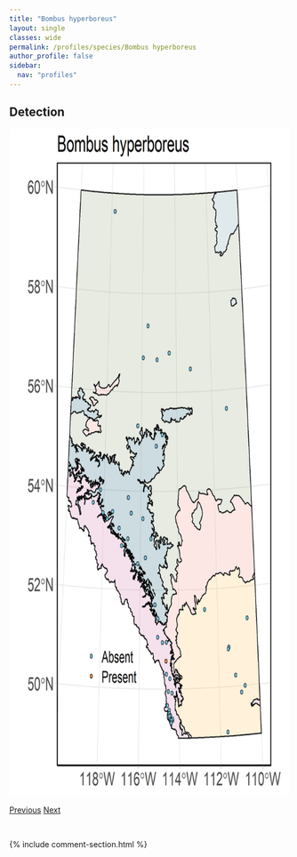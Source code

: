 ```yaml
---
title: "Bombus hyperboreus"
layout: single
classes: wide
permalink: /profiles/species/Bombus hyperboreus
author_profile: false
sidebar:
  nav: "profiles"
---
```


<h2>Detection</h2>

<a href="/assets/figures/species/Bombus hyperboreus/range-map.png">
<img src="/assets/figures/species/Bombus hyperboreus/range-map.png" height = "1200" width = "800">
</a>

<a href="/profiles/species/Bombus huntii" class="pagination--pager" title="PreviousName">Previous</a> <a href="/profiles/species/Bombus insularis" class="pagination--pager" title="NextName">Next</a>

<p>&nbsp;</p>

{% include comment-section.html %}

